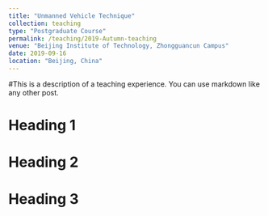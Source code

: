 ```yaml
---
title: "Unmanned Vehicle Technique"
collection: teaching
type: "Postgraduate Course"
permalink: /teaching/2019-Autumn-teaching
venue: "Beijing Institute of Technology, Zhongguancun Campus"
date: 2019-09-16
location: "Beijing, China"
---
```


#This is a description of a teaching experience. You can use markdown like any other post.

Heading 1
======

Heading 2
======

Heading 3
======

